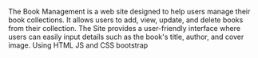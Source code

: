 The Book Management is a web site designed to help users manage their book collections.
It allows users to add, view, update, and delete books from their collection.
The Site provides a user-friendly interface where users can easily input details such as the book's title, author, and cover image.
Using HTML JS and CSS bootstrap
